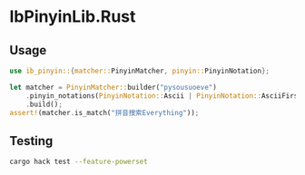 # IbPinyinLib.Rust
## Usage
```rust
use ib_pinyin::{matcher::PinyinMatcher, pinyin::PinyinNotation};

let matcher = PinyinMatcher::builder("pysousuoeve")
    .pinyin_notations(PinyinNotation::Ascii | PinyinNotation::AsciiFirstLetter)
    .build();
assert!(matcher.is_match("拼音搜索Everything"));
```

## Testing
```sh
cargo hack test --feature-powerset
```